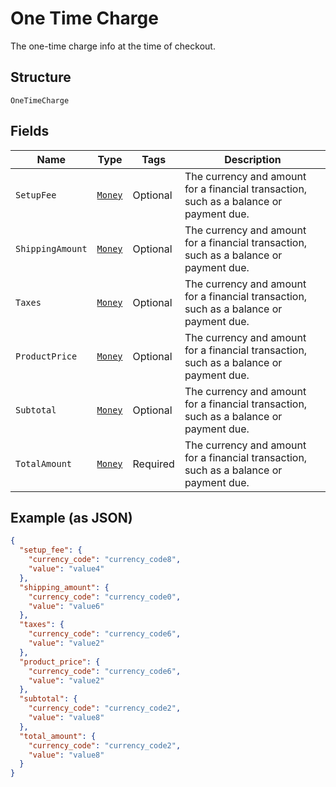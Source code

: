 
# One Time Charge

The one-time charge info at the time of checkout.

## Structure

`OneTimeCharge`

## Fields

| Name | Type | Tags | Description |
|  --- | --- | --- | --- |
| `SetupFee` | [`Money`](../../doc/models/money.md) | Optional | The currency and amount for a financial transaction, such as a balance or payment due. |
| `ShippingAmount` | [`Money`](../../doc/models/money.md) | Optional | The currency and amount for a financial transaction, such as a balance or payment due. |
| `Taxes` | [`Money`](../../doc/models/money.md) | Optional | The currency and amount for a financial transaction, such as a balance or payment due. |
| `ProductPrice` | [`Money`](../../doc/models/money.md) | Optional | The currency and amount for a financial transaction, such as a balance or payment due. |
| `Subtotal` | [`Money`](../../doc/models/money.md) | Optional | The currency and amount for a financial transaction, such as a balance or payment due. |
| `TotalAmount` | [`Money`](../../doc/models/money.md) | Required | The currency and amount for a financial transaction, such as a balance or payment due. |

## Example (as JSON)

```json
{
  "setup_fee": {
    "currency_code": "currency_code8",
    "value": "value4"
  },
  "shipping_amount": {
    "currency_code": "currency_code0",
    "value": "value6"
  },
  "taxes": {
    "currency_code": "currency_code6",
    "value": "value2"
  },
  "product_price": {
    "currency_code": "currency_code6",
    "value": "value2"
  },
  "subtotal": {
    "currency_code": "currency_code2",
    "value": "value8"
  },
  "total_amount": {
    "currency_code": "currency_code2",
    "value": "value8"
  }
}
```

